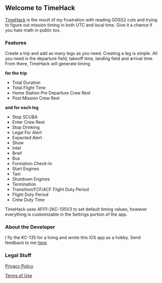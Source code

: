 ## Welcome to TimeHack

[TimeHack](https://s-brenner.github.io/time-hack/index) is the result of my frustration with reading GDSS2 cuts and trying to figure out mission timing in both UTC and local time. Give it a chance if you hate math in public too.

### Features

Create a trip and add as many legs as you need. Creating a leg is simple. All you need is the departure field, takeoff time, landing field and arrival time. From there, TimeHack will generate timing

**for the trip**
- Total Duration
- Total Flight Time
- Home Station Pre Departure Crew Rest
- Post Mission Crew Rest

**and for each leg** 
- Stop SCUBA
- Enter Crew Rest
- Stop Drinking
- Legal For Alert
- Expected Alert
- Show
- Intel
- Brief
- Bus
- Formation Check-In
- Start Engines
- Taxi
- Shutdown Engines
- Termination
- Transition/FCF/ACF Flight Duty Period
- Flight Duty Period
- Crew Duty Time

TimeHack uses AFI11-2KC-135V3 to set default timing values, however everything is customizable in the Settings portion of the app.

### About the Developer

I fly the KC-135 for a living and wrote this iOS app as a hobby. Send feedback to me [here](mailto:brenner.scott.developer@gmail.com).

### Legal Stuff

[Privacy Policy](https://s-brenner.github.io/time-hack/privacy)

[Terms of Use](https://s-brenner.github.io/time-hack/terms)
